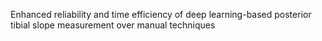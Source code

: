 Enhanced reliability and time efficiency of deep learning-based posterior tibial slope measurement over manual techniques
